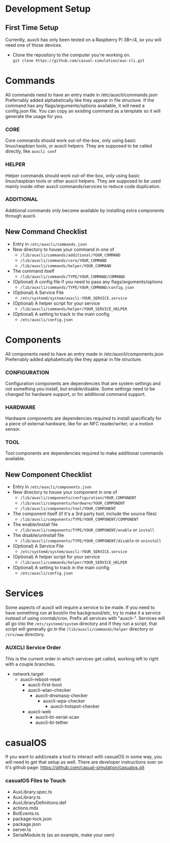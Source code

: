 # Development Setup

## First Time Setup

Currently, auxcli has only been tested on a Raspberry Pi 3B+/4, so you will need one of those devices. 

* Clone the repository to the computer you're working on.  
`git clone https://github.com/casual-simulation/aux-cli.git`
                 

# Commands
All commands need to have an entry made in /etc/auxcli/commands.json Preferrably added alphabetically like they appear in file structure. If the command has any flags/arguments/options available, it will need a config.json file. You can copy an existing command as a template so it will generate the usage for you.

### CORE
Core commands should work out-of-the-box, only using basic linux/raspbian tools, or auxcli helpers.
They are supposed to be called directly, like `auxcli conf`

### HELPER
Helper commands should work out-of-the-box, only using basic linux/raspbian tools or other auxcli helpers.
They are supposed to be used mainly inside other auxcli commands/services to reduce code duplication.

### ADDITIONAL
Additional commands only become available by installing extra components through auxcli.

## New Command Checklist
* Entry in `/etc/auxcli/commands.json`
* New directory to house your command in one of
    - `/lib/auxcli/commands/additional/YOUR_COMMAND`
    - `/lib/auxcli/commands/core/YOUR_COMMAND`
    - `/lib/auxcli/commands/helper/YOUR_COMMAND`
* The command itself
    - `/lib/auxcli/commands/TYPE/YOUR_COMMAND/COMMAND`
* (Optional) A config file if you need to pass any flags/arguments/options
    - `/lib/auxcli/commands/TYPE/YOUR_COMMAND/config.json`
* (Optional) A Service File
    - `/etc/systemd/system/auxcli-YOUR_SERVICE.service`
* (Optional) A helper script for your service
    - `/lib/auxcli/commands/helper/YOUR_SERVICE_HELPER`
* (Optional) A setting to track in the main config
    - `/etc/auxcli/config.json`

# Components
All components need to have an entry made in /etc/auxcli/components.json Preferrably added alphabetically like they appear in file structure.
### CONFIGURATION
Configuration components are dependencies that are system settings and not something you install, but enable/disable.
Some settings need to be changed for hardware support, or for additional command support.
### HARDWARE
Hardware components are dependencies required to install specifically for a piece of external hardware, like for an NFC reader/writer, or a motion sensor.
### TOOL
Tool components are dependencies required to make additional commands available.

## New Component Checklist
* Entry in `/etc/auxcli/components.json`
* New directory to house your component in one of
    - `/lib/auxcli/components/configuration/YOUR_COMPONENT`
    - `/lib/auxcli/components/hardware/YOUR_COMPONENT`
    - `/lib/auxcli/components/tool/YOUR_COMPONENT`
* The component itself (if it's a 3rd party tool, include the source files)
    - `/lib/auxcli/components/TYPE/YOUR_COMPONENT/COMPONENT`
* The enable/install file
    - `/lib/auxcli/components/TYPE/YOUR_COMPONENT/enable` or `install`
* The disable/uninstall file
    - `/lib/auxcli/components/TYPE/YOUR_COMPONENT/disable` or `uninstall`
* (Optional) A Service File
    - `/etc/systemd/system/auxcli-YOUR_SERVICE.service`
* (Optional) A helper script for your service
    - `/lib/auxcli/commands/helper/YOUR_SERVICE_HELPER`
* (Optional) A setting to track in the main config
    - `/etc/auxcli/config.json`

# Services
Some aspects of auxcli will require a service to be made. If you need to have something run at boot/in the background/etc, try to make it a service instead of using crontab/cron. Prefix all services wtih "auxcli-". Services will all go into the `/etc/systemd/system` directory and if they run a script, that script will generally go in the `/lib/auxcli/commands/helper` directory or `/srv/www` directory.

### AUXCLI Service Order

This is the current order in which services get called, working left to right with a couple branches.

* network.target  
    * auxcli-reboot-reset  
        * auxcli-first-boot  
        * auxcli-wlan-checker  
            * auxcli-dnsmasq-checker  
                * auxcli-wpa-checker  
                    * auxcli-hotspot-checker  
        * auxcli-web  
            * auxcli-bt-serial-scan  
            * auxcli-bt-tether  

# casualOS
If you want to add/create a tool to interact with casualOS in some way, you will need to get that setup as well. There are developer instructions over on it's github page: https://github.com/casual-simulation/casualos.git

### casualOS Files to Touch
* AuxLibrary.spec.ts
* AuxLibrary.ts
* AuxLibraryDefinitions.def
* actions.mdx
* BotEvents.ts
* package-lock.json
* package.json
* server.ts
* SerialModule.ts (as an example, make your own)
